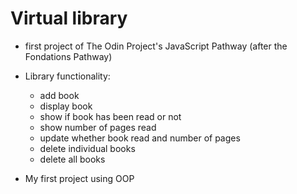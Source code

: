 # Virtual library

  * first project of The Odin Project's JavaScript Pathway (after the Fondations Pathway)


  * Library functionality:
    * add book
    * display book
    * show if book has been read or not 
    * show number of pages read 
    * update whether book read and number of pages 
    * delete individual books
    * delete all books 

  * My first project using OOP
